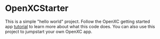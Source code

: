 OpenXCStarter
==============

This is a simple "hello world" project. Follow the OpenXC getting started app
[tutorial](http://openxcplatform.com/getting-started/tutorial.html) to learn
more about what this code does. You can also use this project to jumpstart your
own OpenXC app.

